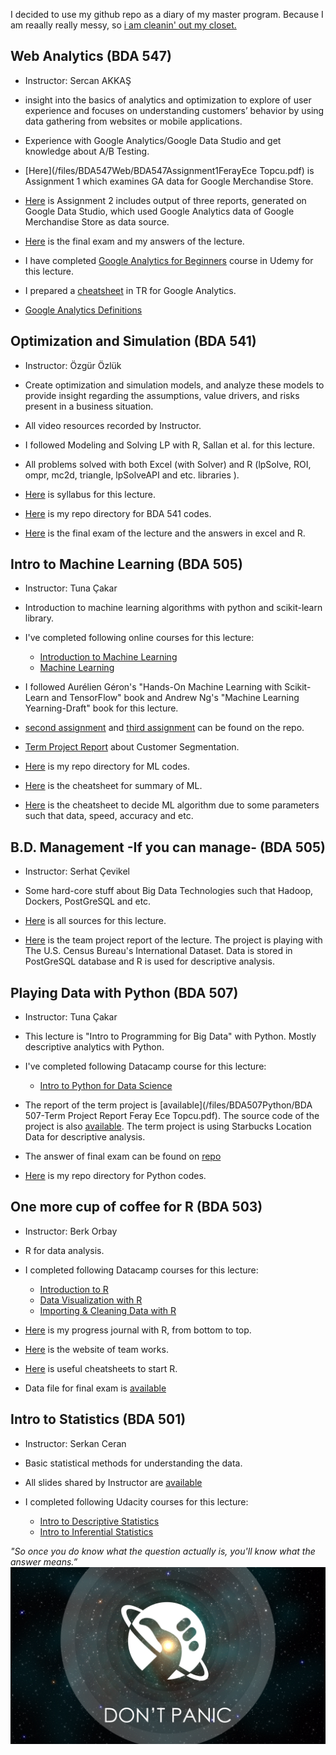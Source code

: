 I decided to use my github repo as a diary of my master program. Because I am reaally really messy, so [i am cleanin' out my closet.](https://www.youtube.com/watch?v=RQ9_TKayu9s) 

## Web Analytics (BDA 547)

+ Instructor: Sercan AKKAŞ 

+ insight into the basics of analytics and optimization to explore of user experience and focuses on understanding customers’ behavior by using data gathering from websites or mobile applications. 

+ Experience with Google Analytics/Google Data Studio and get knowledge about A/B Testing.

+ [Here](/files/BDA547Web/BDA547Assignment1FerayEce Topcu.pdf) is Assignment 1 which examines GA data for Google Merchandise Store. 

+ [Here](/files/BDA547Web/BDA547Assignment2FerayEceTopcu.pdf) is Assignment 2 includes output of three reports, generated on Google Data Studio, which used Google Analytics data of Google Merchandise Store as data source.

+ [Here](BDA/files/BDA547Web/ExamFerayEceTopcu.pdf) is the final exam and my answers of the lecture.

+ I have completed [Google Analytics for Beginners](https://www.udemy.com/google-analytics-insights/learn/v4/overview) course in Udemy for this lecture.

+ I prepared a [cheatsheet](/files/BDA547Web/GanalyticsforBeginners.pdf) in TR for Google Analytics.  

+ [Google Analytics Definitions](http://www.analyticsmarket.com/blog/google-analytics-definitions)

## Optimization and Simulation (BDA 541)

+ Instructor: Özgür Özlük

+ Create optimization and simulation models, and analyze these models to provide insight regarding the assumptions, value drivers, and risks present in a business situation.

+ All video resources recorded by Instructor.

+ I followed Modeling and Solving LP with R, Sallan et al. for this lecture.

+ All problems solved with both Excel (with Solver) and R (lpSolve, ROI, ompr, mc2d, triangle, lpSolveAPI and etc. libraries ).  

+ [Here](/files/BDA541Opt/BDA541Syllabus.pdf) is syllabus for this lecture.

+ [Here](https://github.com/ferayece/BDA/tree/master/files/BDA541Opt/codes) is my repo directory for BDA 541 codes.

+ [Here](/files/BDA541Opt/final/) is the final exam of the lecture and the answers in excel and R.


## Intro to Machine Learning (BDA 505)

+ Instructor: Tuna Çakar

+ Introduction to machine learning algorithms with python and scikit-learn library. 

+ I've completed following online courses for this lecture:

    - [Introduction to Machine Learning](https://classroom.udacity.com/courses/ud120)
    - [Machine Learning](https://classroom.udacity.com/courses/ud262)

+ I followed Aurélien Géron's "Hands-On Machine Learning with Scikit-Learn and TensorFlow" book and Andrew Ng's "Machine Learning Yearning-Draft" book for this lecture. 

+ [second assignment](/files/BDA502ML/BDA_502_Assignment2_FerayEceTopcu.pdf) and [third assignment](/files/BDA502ML/BDA_502_Assignment3_FerayEceTopcu.pdf) can be found on the repo.  

+ [Term Project Report](/files/BDA502ML/TermProject.pdf) about Customer Segmentation. 

+ [Here](https://github.com/ferayece/BDA/tree/master/files/BDA502ML/codes) is my repo directory for ML codes.

+ [Here](/files/BDA502ML/ML_Algos_Cheatsheet.jpg) is the cheatsheet for summary of ML. 

+ [Here](https://github.com/ferayece/BDA/blob/master/files/BDA502ML/ML_Cheatsheet1.png) is the cheatsheet to decide ML algorithm due to some parameters such that data, speed, accuracy and etc. 


## B.D. Management -If you can manage- (BDA 505)

+ Instructor: Serhat Çevikel

+ Some hard-core stuff about Big Data Technologies such that Hadoop, Dockers, PostGreSQL and etc. 

+ [Here](/files/BDA505/) is all sources for this lecture.

+ [Here](/files/BDA505/20180105_International_2.html) is the team project report of the lecture. The project is playing with  The U.S. Census Bureau's International Dataset. Data is stored in PostGreSQL database and R is used for descriptive analysis.


## Playing Data with Python (BDA 507)

+ Instructor: Tuna Çakar

+ This lecture is "Intro to Programming for Big Data" with Python. Mostly descriptive analytics with Python.

+ I've completed following Datacamp course for this lecture:

  - [Intro to Python for Data Science](https://www.datacamp.com/courses/intro-to-python-for-data-science) 

+ The report of the term project is [available](/files/BDA507Python/BDA 507-Term Project Report Feray Ece Topcu.pdf). The source code of the project is also [available](/files/BDA507Python/starbucks_term_project.py). The term project is using Starbucks Location Data for descriptive analysis. 

+ The answer of final exam can be found on [repo](/files/BDA507Python/Final_Exam.py)

+ [Here](https://github.com/ferayece/BDA/tree/master/files/BDA507Python) is my repo directory for Python codes.


## One more cup of coffee for R (BDA 503)

+ Instructor: Berk Orbay

+ R for data analysis.

+ I completed following Datacamp courses for this lecture:

  - [Introduction to R](https://www.datacamp.com/courses/free-introduction-to-r)
  - [Data Visualization with R](https://www.datacamp.com/tracks/data-visualization-with-r)
  - [Importing & Cleaning Data with R](https://www.datacamp.com/tracks/importing-cleaning-data-with-r)

+ [Here](https://mef-bda503.github.io/pj-ferayece/) is my progress journal with R, from bottom to top. 

+ [Here](https://mef-bda503.github.io/gpj-datamunglers-2/) is the website of team works. 

+ [Here](https://github.com/ferayece/BDA/tree/master/BDA503R/Cheatsheets/) is useful cheatsheets to start R. 

+ Data file for final exam is [available](/files/BDA503R/mainData.RData)

## Intro to Statistics (BDA 501)

+ Instructor: Serkan Ceran

+ Basic statistical methods for understanding the data.

+ All slides shared by Instructor are [available](https://github.com/ferayece/BDA/tree/master/files/BDA501/all_slides/) 

+ I completed following Udacity courses for this lecture:

  - [Intro to Descriptive Statistics](https://classroom.udacity.com/courses/ud827)
  - [Intro to Inferential Statistics](https://classroom.udacity.com/courses/ud201)
      


*"So once you do know what the question actually is, you'll know what the answer means.”* 
![image](dontpanic.jpg)
